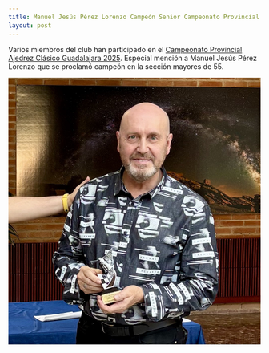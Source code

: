 ```yaml
---
title: Manuel Jesús Pérez Lorenzo Campeón Senior Campeonato Provincial Ajedrez Clásico Guadalajara 2025
layout: post
---
```


Varios miembros del club han participado en el [Campeonato Provincial Ajedrez Clásico Guadalajara 2025](https://info64.org/cto-provincial-de-ajedrez-estandar-abs-fem-y-vet-guadalaja-2025/standings). Especial mención a Manuel Jesús Pérez Lorenzo que se proclamó campeón en la sección mayores de 55. 

![manuel jesus perez lorenzo campeon provincial senior ajedrez guadalajara 2025.jpeg](/assets/manuel-jesus-perez-lorenzo-campeon-provincial-senior-ajedrez-guadalajara-2025.jpeg)
